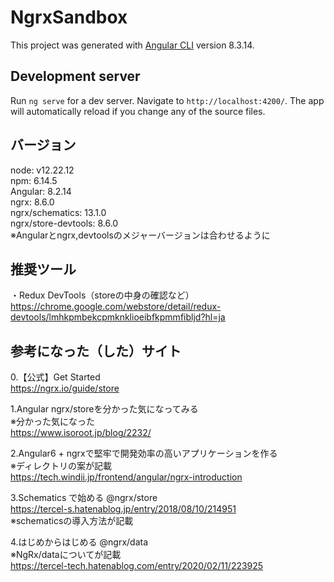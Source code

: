 # NgrxSandbox

This project was generated with [Angular CLI](https://github.com/angular/angular-cli) version 8.3.14.

## Development server

Run `ng serve` for a dev server. Navigate to `http://localhost:4200/`. The app will automatically reload if you change any of the source files.

## バージョン
node: v12.22.12  
npm: 6.14.5  
Angular: 8.2.14  
ngrx: 8.6.0  
ngrx/schematics: 13.1.0  
ngrx/store-devtools: 8.6.0  
※Angularとngrx,devtoolsのメジャーバージョンは合わせるように  

## 推奨ツール
・Redux DevTools（storeの中身の確認など）  
https://chrome.google.com/webstore/detail/redux-devtools/lmhkpmbekcpmknklioeibfkpmmfibljd?hl=ja  

## 参考になった（した）サイト
0.【公式】Get Started  
https://ngrx.io/guide/store  

1.Angular ngrx/storeを分かった気になってみる  
※分かった気になった  
https://www.isoroot.jp/blog/2232/  

2.Angular6 + ngrxで堅牢で開発効率の高いアプリケーションを作る  
※ディレクトリの案が記載  
https://tech.windii.jp/frontend/angular/ngrx-introduction  

3.Schematics で始める @ngrx/store  
https://tercel-s.hatenablog.jp/entry/2018/08/10/214951  
※schematicsの導入方法が記載  

4.はじめからはじめる @ngrx/data  
※NgRx/dataについてが記載  
https://tercel-tech.hatenablog.com/entry/2020/02/11/223925  